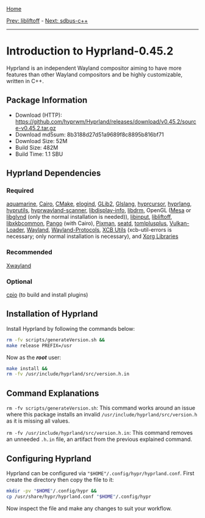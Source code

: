[Home](../)

[Prev: libliftoff](./9-libliftoff.md) - [Next: sdbus-c++](./11-sdbus-cpp.md)

***

# Introduction to Hyprland-0.45.2
Hyprland is an independent Wayland compositor aiming to have more features than
other Wayland compositors and be highly customizable, written in C++.

## Package Information
- Download (HTTP): https://github.com/hyprwm/Hyprland/releases/download/v0.45.2/source-v0.45.2.tar.gz
- Download md5sum: 8b3188d27d51a9689f8c8895b816bf71
- Download Size: 52M
- Build Size: 482M
- Build Time: 1.1 SBU

## Hyprland Dependencies
### Required
  [aquamarine](./8-aquamarine.md),
  [Cairo](https://linuxfromscratch.org/blfs/view/svn/x/cairo.html),
  [CMake](https://linuxfromscratch.org/blfs/view/svn/general/cmake.html),
  [elogind](https://linuxfromscratch.org/blfs/view/svn/general/elogind.html),
  [GLib2](https://linuxfromscratch.org/blfs/view/svn/general/glib2.html),
  [Glslang](https://linuxfromscratch.org/blfs/view/svn/x/glslang.html),
  [hyprcursor](./5-hyprcursor.md),
  [hyprlang](./2-hyprlang.md),
  [hyprutils](./1-hyprutils.md),
  [hyprwayland-scanner](./7-hyprwayland-scanner.md),
  [libdisplay-info](https://linuxfromscratch.org/blfs/view/svn/general/libdisplay-info.html),
  [libdrm](https://linuxfromscratch.org/blfs/view/svn/x/libdrm.html),
  OpenGL ([Mesa](https://linuxfromscratch.org/blfs/view/svn/x/mesa.html) or
  [libglvnd](https://glfs-book.github.io/glfs/shareddeps/libglvnd.html)
  (only the normal installation is needed)),
  [libinput](https://linuxfromscratch.org/blfs/view/svn/x/x7driver.html#libinput),
  [libliftoff](./9-libliftoff.md),
  [libxkbcommon](https://linuxfromscratch.org/blfs/view/svn/general/libxkbcommon.html),
  [Pango](https://linuxfromscratch.org/blfs/view/svn/x/pango.html) (with Cairo),
  [Pixman](https://linuxfromscratch.org/blfs/view/svn/general/pixman.html),
  [seatd](https://glfs-book.github.io/glfs/shareddeps/seatd.html),
  [tomlplusplus](./3-tomlplusplus.md),
  [Vulkan-Loader](https://linuxfromscratch.org/blfs/view/svn/x/vulkan-loader.html),
  [Wayland](https://linuxfromscratch.org/blfs/view/svn/general/wayland.html),
  [Wayland-Protocols](https://linuxfromscratch.org/blfs/view/svn/general/wayland-protocols.html),
  [XCB Utils](https://glfs-book.github.io/glfs/shareddeps/xcb-utils.html)
  (xcb-util-errors is necessary; only normal installation is necessary), and
  [Xorg Libraries](https://linuxfromscratch.org/blfs/view/svn/x/x7lib.html)

### Recommended
  [Xwayland](https://linuxfromscratch.org/blfs/view/svn/x/xwayland.html)

### Optional
  [cpio](https://linuxfromscratch.org/blfs/view/svn/general/cpio.html) (to
  build and install plugins)

## Installation of Hyprland
Install Hyprland by following the commands below:
```Bash
rm -fv scripts/generateVersion.sh &&
make release PREFIX=/usr
```

Now as the ***root*** user:
```Bash
make install &&
rm -fv /usr/include/hyprland/src/version.h.in
```

## Command Explanations
  `rm -fv scripts/generateVersion.sh`: This command works around an issue where
  this package installs an invalid `/usr/include/hyprland/src/version.h` as it
  is missing all values.

  `rm -fv /usr/include/hyprland/src/version.h.in`: This command removes an
  unneeded `.h.in` file, an artifact from the previous explained command.

## Configuring Hyprland
Hyprland can be configured via `"$HOME"/.config/hypr/hyprland.conf`. First
create the directory then copy the file to it:
```Bash
mkdir -pv "$HOME"/.config/hypr &&
cp /usr/share/hypr/hyprland.conf "$HOME"/.config/hypr
```

Now inspect the file and make any changes to suit your workflow.
